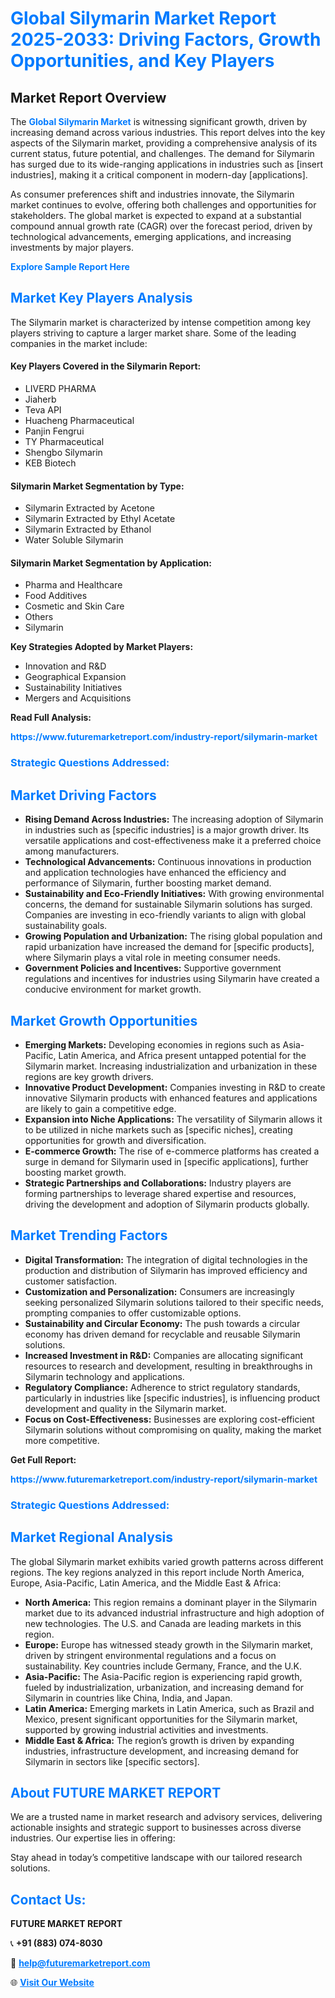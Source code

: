 <h1 style="color: #007BFF;">Global Silymarin Market Report 2025-2033: Driving Factors, Growth Opportunities, and Key Players</h1>

<section id="overview">
<h2>Market Report Overview</h2>
<p>The <a href="https://www.futuremarketreport.com/industry-report/silymarin-market" style="color: #007BFF; text-decoration: none;"><strong>Global Silymarin Market</strong></a> is witnessing significant growth, driven by increasing demand across various industries. This report delves into the key aspects of the Silymarin market, providing a comprehensive analysis of its current status, future potential, and challenges. The demand for Silymarin has surged due to its wide-ranging applications in industries such as [insert industries], making it a critical component in modern-day [applications].</p>
<p>As consumer preferences shift and industries innovate, the Silymarin market continues to evolve, offering both challenges and opportunities for stakeholders. The global market is expected to expand at a substantial compound annual growth rate (CAGR) over the forecast period, driven by technological advancements, emerging applications, and increasing investments by major players.</p>
</section>

<section id="overview">
<p><a href="https://www.futuremarketreport.com/request-sample/reportId=121996" style="color: #007BFF; text-decoration: none;"><strong>Explore Sample Report Here</strong></a></p>
</section>

<section id="key-players">
<h2 style="color: #007BFF;">Market Key Players Analysis</h2>
<p>The Silymarin market is characterized by intense competition among key players striving to capture a larger market share. Some of the leading companies in the market include:</p>
<h4>Key Players Covered in the Silymarin Report:</h4>
<ul><li>LIVERD PHARMA</li><li>Jiaherb</li><li>Teva API</li><li>Huacheng Pharmaceutical</li><li>Panjin Fengrui</li><li>TY Pharmaceutical</li><li>Shengbo Silymarin</li><li>KEB Biotech</li></ul>
<h4>Silymarin Market Segmentation by Type:</h4>
<ul><li>Silymarin Extracted by Acetone</li><li>Silymarin Extracted by Ethyl Acetate</li><li>Silymarin Extracted by Ethanol</li><li>Water Soluble Silymarin</li></ul>

<h4>Silymarin Market Segmentation by Application:</h4>
<ul><li>Pharma and Healthcare</li><li>Food Additives</li><li>Cosmetic and Skin Care</li><li>Others</li><li>Silymarin</li></ul>
<p><strong>Key Strategies Adopted by Market Players:</strong></p>
<ul>
<li>Innovation and R&D</li>
<li>Geographical Expansion</li>
<li>Sustainability Initiatives</li>
<li>Mergers and Acquisitions</li>
</ul>
</section>

<section>
<p><strong>Read Full Analysis: </strong></p><a href="https://www.futuremarketreport.com/industry-report/silymarin-market" style="color: #007BFF; text-decoration: none;"><strong>https://www.futuremarketreport.com/industry-report/silymarin-market</strong></a>
<h3 style="color: #007BFF;">Strategic Questions Addressed:</h3>
</section>

<section id="driving-factors">
<h2 style="color: #007BFF;">Market Driving Factors</h2>
<ul>
<li><strong>Rising Demand Across Industries:</strong> The increasing adoption of Silymarin in industries such as [specific industries] is a major growth driver. Its versatile applications and cost-effectiveness make it a preferred choice among manufacturers.</li>
<li><strong>Technological Advancements:</strong> Continuous innovations in production and application technologies have enhanced the efficiency and performance of Silymarin, further boosting market demand.</li>
<li><strong>Sustainability and Eco-Friendly Initiatives:</strong> With growing environmental concerns, the demand for sustainable Silymarin solutions has surged. Companies are investing in eco-friendly variants to align with global sustainability goals.</li>
<li><strong>Growing Population and Urbanization:</strong> The rising global population and rapid urbanization have increased the demand for [specific products], where Silymarin plays a vital role in meeting consumer needs.</li>
<li><strong>Government Policies and Incentives:</strong> Supportive government regulations and incentives for industries using Silymarin have created a conducive environment for market growth.</li>
</ul>
</section>

<section id="growth-opportunities">
<h2 style="color: #007BFF;">Market Growth Opportunities</h2>
<ul>
<li><strong>Emerging Markets:</strong> Developing economies in regions such as Asia-Pacific, Latin America, and Africa present untapped potential for the Silymarin market. Increasing industrialization and urbanization in these regions are key growth drivers.</li>
<li><strong>Innovative Product Development:</strong> Companies investing in R&D to create innovative Silymarin products with enhanced features and applications are likely to gain a competitive edge.</li>
<li><strong>Expansion into Niche Applications:</strong> The versatility of Silymarin allows it to be utilized in niche markets such as [specific niches], creating opportunities for growth and diversification.</li>
<li><strong>E-commerce Growth:</strong> The rise of e-commerce platforms has created a surge in demand for Silymarin used in [specific applications], further boosting market growth.</li>
<li><strong>Strategic Partnerships and Collaborations:</strong> Industry players are forming partnerships to leverage shared expertise and resources, driving the development and adoption of Silymarin products globally.</li>
</ul>
</section>

<section id="trending-factors">
<h2 style="color: #007BFF;">Market Trending Factors</h2>
<ul>
<li><strong>Digital Transformation:</strong> The integration of digital technologies in the production and distribution of Silymarin has improved efficiency and customer satisfaction.</li>
<li><strong>Customization and Personalization:</strong> Consumers are increasingly seeking personalized Silymarin solutions tailored to their specific needs, prompting companies to offer customizable options.</li>
<li><strong>Sustainability and Circular Economy:</strong> The push towards a circular economy has driven demand for recyclable and reusable Silymarin solutions.</li>
<li><strong>Increased Investment in R&D:</strong> Companies are allocating significant resources to research and development, resulting in breakthroughs in Silymarin technology and applications.</li>
<li><strong>Regulatory Compliance:</strong> Adherence to strict regulatory standards, particularly in industries like [specific industries], is influencing product development and quality in the Silymarin market.</li>
<li><strong>Focus on Cost-Effectiveness:</strong> Businesses are exploring cost-efficient Silymarin solutions without compromising on quality, making the market more competitive.</li>
</ul>
</section>

<section>
<p><strong>Get Full Report: </strong></p><a href="https://www.futuremarketreport.com/industry-report/silymarin-market" style="color: #007BFF; text-decoration: none;"><strong>https://www.futuremarketreport.com/industry-report/silymarin-market</strong></a>
<h3 style="color: #007BFF;">Strategic Questions Addressed:</h3>
</section>


<section id="regional-analysis">
<h2 style="color: #007BFF;">Market Regional Analysis</h2>
<p>The global Silymarin market exhibits varied growth patterns across different regions. The key regions analyzed in this report include North America, Europe, Asia-Pacific, Latin America, and the Middle East & Africa:</p>
<ul>
<li><strong>North America:</strong> This region remains a dominant player in the Silymarin market due to its advanced industrial infrastructure and high adoption of new technologies. The U.S. and Canada are leading markets in this region.</li>
<li><strong>Europe:</strong> Europe has witnessed steady growth in the Silymarin market, driven by stringent environmental regulations and a focus on sustainability. Key countries include Germany, France, and the U.K.</li>
<li><strong>Asia-Pacific:</strong> The Asia-Pacific region is experiencing rapid growth, fueled by industrialization, urbanization, and increasing demand for Silymarin in countries like China, India, and Japan.</li>
<li><strong>Latin America:</strong> Emerging markets in Latin America, such as Brazil and Mexico, present significant opportunities for the Silymarin market, supported by growing industrial activities and investments.</li>
<li><strong>Middle East & Africa:</strong> The region’s growth is driven by expanding industries, infrastructure development, and increasing demand for Silymarin in sectors like [specific sectors].</li>
</ul>
</section>

<footer>
<h2 style="color: #007BFF;">About FUTURE MARKET REPORT</h2>
<p>We are a trusted name in market research and advisory services, delivering actionable insights and strategic support to businesses across diverse industries. Our expertise lies in offering:</p>

<p>Stay ahead in today’s competitive landscape with our tailored research solutions.</p>

<h2 style="color: #007BFF;">Contact Us:</h2>
<p><strong>FUTURE MARKET REPORT</strong></p>
<p>📞 <strong>+91 (883) 074-8030</strong></p>
<p>📧 <strong><a href="mailto:help@futuremarketreport.com" style="color: #007BFF;">help@futuremarketreport.com</a></strong></p>
<p>🌐 <strong><a href="https://www.futuremarketreport.com/" style="color: #007BFF;">Visit Our Website</a></strong></p>
</footer>